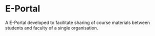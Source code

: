 # E-Portal

A E-Portal developed to facilitate sharing of course materials between students and faculty of a single organisation.
